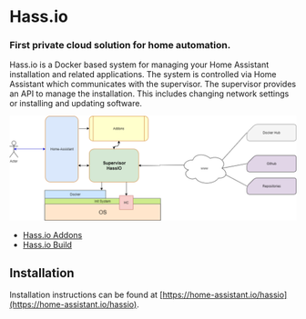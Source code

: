 # Hass.io

### First private cloud solution for home automation.

Hass.io is a Docker based system for managing your Home Assistant installation and related applications. The system is controlled via Home Assistant which communicates with the supervisor. The supervisor provides an API to manage the installation. This includes changing network settings or installing and updating software.

![](misc/hassio.png?raw=true)

- [Hass.io Addons](https://github.com/home-assistant/hassio-addons)
- [Hass.io Build](https://github.com/home-assistant/hassio-build)

## Installation

Installation instructions can be found at [https://home-assistant.io/hassio](https://home-assistant.io/hassio).
